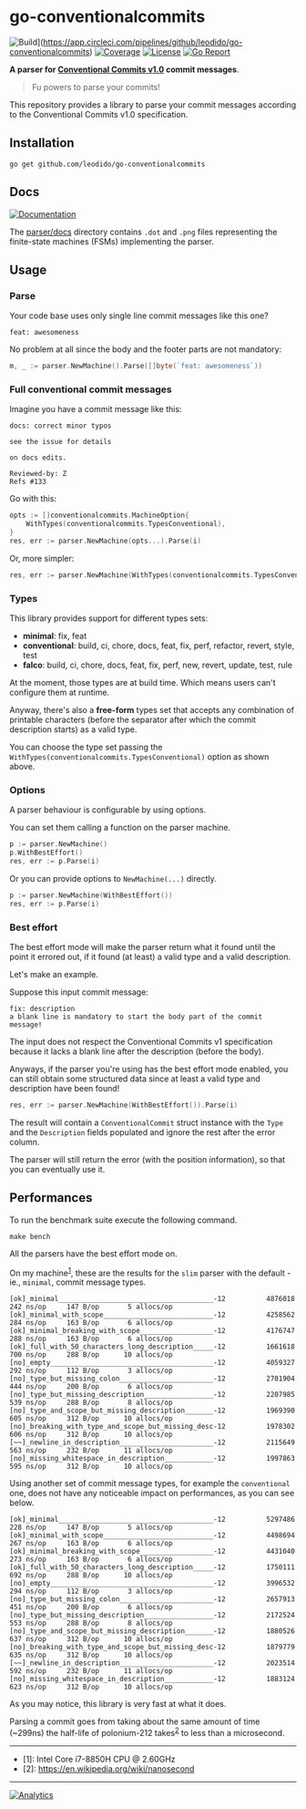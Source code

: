 # go-conventionalcommits

![Build](https://img.shields.io/circleci/build/github/leodido/go-conventionalcommits/develop?style=for-the-badge)](https://app.circleci.com/pipelines/github/leodido/go-conventionalcommits) [![Coverage](https://img.shields.io/codecov/c/github/leodido/go-conventionalcommits.svg?style=for-the-badge)](https://codecov.io/gh/leodido/go-conventionalcommits) [![License](https://img.shields.io/github/license/leodido/go-conventionalcommits?style=for-the-badge)](LICENSE) [![Go Report](https://goreportcard.com/badge/github.com/leodido/go-conventionalcommits?style=for-the-badge)](https://goreportcard.com/report/github.com/leodido/go-conventionalcommits)

**A parser for [Conventional Commits v1.0](https://www.conventionalcommits.org/en/v1.0.0/#specification) commit messages**.

> Fu powers to parse your commits!

This repository provides a library to parse your commit messages according to the Conventional Commits v1.0 specification.

## Installation

```console
go get github.com/leodido/go-conventionalcommits
```

## Docs

[![Documentation](https://img.shields.io/badge/godoc-reference-blue.svg?style=for-the-badge)](http://godoc.org/github.com/leodido/go-conventionalcommits)

The [parser/docs](parser/docs/) directory contains `.dot` and `.png` files representing the finite-state machines (FSMs) implementing the parser.

## Usage

### Parse

Your code base uses only single line commit messages like this one?

```console
feat: awesomeness
```

No problem at all since the body and the footer parts are not mandatory:

```go
m, _ := parser.NewMachine().Parse([]byte(`feat: awesomeness`))
```

### Full conventional commit messages

Imagine you have a commit message like this:

```console
docs: correct minor typos

see the issue for details

on docs edits.

Reviewed-by: Z
Refs #133
```

Go with this:

```go
opts := []conventionalcommits.MachineOption{
    WithTypes(conventionalcommits.TypesConventional),
}
res, err := parser.NewMachine(opts...).Parse(i)
```

Or, more simpler:

```go
res, err := parser.NewMachine(WithTypes(conventionalcommits.TypesConventional)).Parse(i)
```

### Types

This library provides support for different types sets:

- **minimal**: fix, feat
- **conventional**: build, ci, chore, docs, feat, fix, perf, refactor, revert, style, test
- **falco**: build, ci, chore, docs, feat, fix, perf, new, revert, update, test, rule

At the moment, those types are at build time. Which means users can't configure them at runtime.

Anyway, there's also a **free-form** types set that accepts any combination of printable characters (before the separator after which the commit description starts) as a valid type.

You can choose the type set passing the `WithTypes(conventionalcommits.TypesConventional)` option as shown above.

### Options

A parser behaviour is configurable by using options.

You can set them calling a function on the parser machine.

```go
p := parser.NewMachine()
p.WithBestEffort()
res, err := p.Parse(i)
```

Or you can provide options to `NewMachine(...)` directly.

```go
p := parser.NewMachine(WithBestEffort())
res, err := p.Parse(i)
```

### Best effort

The best effort mode will make the parser return what it found until the point it errored out,
if it found (at least) a valid type and a valid description.

Let's make an example.

Suppose this input commit message:

```console
fix: description
a blank line is mandatory to start the body part of the commit message!
```

The input does not respect the Conventional Commits v1 specification because it lacks a blank line after the description (before the body).

Anyways, if the parser you're using has the best effort mode enabled, you can still obtain some structured data since at least a valid type and description have been found!

```go
res, err := parser.NewMachine(WithBestEffort()).Parse(i)
```

The result will contain a `ConventionalCommit` struct instance with the `Type` and the `Description` fields populated and ignore the rest after the error column.

The parser will still return the error (with the position information), so that you can eventually use it.

## Performances

To run the benchmark suite execute the following command.

```console
make bench
```

All the parsers have the best effort mode on.

On my machine<sup>[1](#mymachine)</sup>, these are the results for the `slim` parser with the default - ie., `minimal`, commit message types.

```console
[ok]_minimal______________________________________-12          4876018       242 ns/op     147 B/op       5 allocs/op
[ok]_minimal_with_scope___________________________-12          4258562       284 ns/op     163 B/op       6 allocs/op
[ok]_minimal_breaking_with_scope__________________-12          4176747       288 ns/op     163 B/op       6 allocs/op
[ok]_full_with_50_characters_long_description_____-12          1661618       700 ns/op     288 B/op      10 allocs/op
[no]_empty________________________________________-12          4059327       292 ns/op     112 B/op       3 allocs/op
[no]_type_but_missing_colon_______________________-12          2701904       444 ns/op     200 B/op       6 allocs/op
[no]_type_but_missing_description_________________-12          2207985       539 ns/op     288 B/op       8 allocs/op
[no]_type_and_scope_but_missing_description_______-12          1969390       605 ns/op     312 B/op      10 allocs/op
[no]_breaking_with_type_and_scope_but_missing_desc-12          1978302       606 ns/op     312 B/op      10 allocs/op
[~~]_newline_in_description_______________________-12          2115649       563 ns/op     232 B/op      11 allocs/op
[no]_missing_whitespace_in_description____________-12          1997863       595 ns/op     312 B/op      10 allocs/op
```

Using another set of commit message types, for example the `conventional` one, does not have any noticeable impact on performances, as you can see below.

```console
[ok]_minimal______________________________________-12          5297486       228 ns/op     147 B/op       5 allocs/op
[ok]_minimal_with_scope___________________________-12          4498694       267 ns/op     163 B/op       6 allocs/op
[ok]_minimal_breaking_with_scope__________________-12          4431040       273 ns/op     163 B/op       6 allocs/op
[ok]_full_with_50_characters_long_description_____-12          1750111       692 ns/op     288 B/op      10 allocs/op
[no]_empty________________________________________-12          3996532       294 ns/op     112 B/op       3 allocs/op
[no]_type_but_missing_colon_______________________-12          2657913       451 ns/op     200 B/op       6 allocs/op
[no]_type_but_missing_description_________________-12          2172524       553 ns/op     288 B/op       8 allocs/op
[no]_type_and_scope_but_missing_description_______-12          1880526       637 ns/op     312 B/op      10 allocs/op
[no]_breaking_with_type_and_scope_but_missing_desc-12          1879779       635 ns/op     312 B/op      10 allocs/op
[~~]_newline_in_description_______________________-12          2023514       592 ns/op     232 B/op      11 allocs/op
[no]_missing_whitespace_in_description____________-12          1883124       623 ns/op     312 B/op      10 allocs/op
```

As you may notice, this library is very fast at what it does.

Parsing a commit goes from taking about the same amount of time (~299ns) the half-life of polonium-212 takes<sup>[2](#nanosecondwiki)</sup> to less than a microsecond.

---

- <a name="mymachine">[1]</a>: Intel Core i7-8850H CPU @ 2.60GHz
- <a name="nanosecondwiki">[2]</a>: <https://en.wikipedia.org/wiki/nanosecond>

---

[![Analytics](https://ga-beacon.appspot.com/UA-49657176-1/go-conventionalcommits?flat)](https://github.com/igrigorik/ga-beacon)
